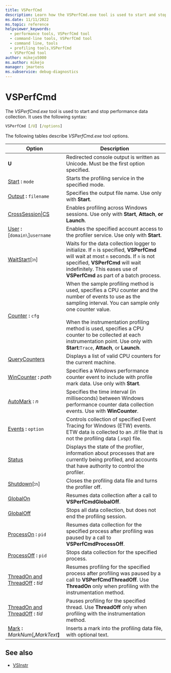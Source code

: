 ```yaml
---
title: VSPerfCmd
description: Learn how the VSPerfCmd.exe tool is used to start and stop performance data collection. Also learn about various VSPerfCmd tool options.
ms.date: 11/11/2022
ms.topic: reference
helpviewer_keywords: 
  - performance tools, VSPerfCmd tool
  - command-line tools, VSPerfCmd tool
  - command line, tools
  - profiling tools,VSPerfCmd
  - VSPerfCmd tool
author: mikejo5000
ms.author: mikejo
manager: jmartens
ms.subservice: debug-diagnostics
---
```

# VSPerfCmd


The *VSPerfCmd.exe* tool is used to start and stop performance data collection. It uses the following syntax:

```cmd
VSPerfCmd [/U] [/options]
```

 The following tables describe *VSPerfCmd.exe* tool options.

|Option|Description|
|------------|-----------------|
|**U**|Redirected console output is written as Unicode. Must be the first option specified.|
|[Start](/previous-versions/visualstudio/visual-studio-2017/profiling/start) **:** `mode`|Starts the profiling service in the specified mode.|
|[Output](/previous-versions/visualstudio/visual-studio-2017/profiling/output) **:** `filename`|Specifies the output file name. Use only with **Start**.|
|[CrossSession&#124;CS](/previous-versions/visualstudio/visual-studio-2017/profiling/crosssession)|Enables profiling across Windows sessions. Use only with **Start**, **Attach**, **or Launch**.|
|[User](/previous-versions/visualstudio/visual-studio-2017/profiling/user-vsperfcmd) **:**[`domain\`]`username`|Enables the specified account access to the profiler service. Use only with **Start**.|
|[WaitStart](/previous-versions/visualstudio/visual-studio-2017/profiling/waitstart)[**:**`n`]|Waits for the data collection logger to initialize. If `n` is specified, **VSPerfCmd** will wait at most `n` seconds. If `n` is not specified, **VSPerfCmd** will wait indefinitely. This eases use of **VSPerfCmd** as part of a batch process.|
|[Counter](/previous-versions/visualstudio/visual-studio-2017/profiling/counter) **:** `cfg`|When the sample profiling method is used, specifies a CPU counter and the number of events to use as the sampling interval. You can sample only one counter value.<br /><br /> When the instrumentation profiling method is used, specifies a CPU counter to be collected at each instrumentation point. Use only with **Start:**`Trace`, **Attach**, or **Launch**.|
|[QueryCounters](/previous-versions/visualstudio/visual-studio-2017/profiling/querycounters)|Displays a list of valid CPU counters for the current machine.|
|[WinCounter](/previous-versions/visualstudio/visual-studio-2017/profiling/wincounter) **:** *path*|Specifies a Windows performance counter event to include with profile mark data. Use only with **Start**.|
|[AutoMark](/previous-versions/visualstudio/visual-studio-2017/profiling/automark) **:** *n*|Specifies the time interval (in milliseconds) between Windows performance counter data collection events. Use with **WinCounter**.|
|[Events](/previous-versions/visualstudio/visual-studio-2017/profiling/events-vsperfcmd) **:** `option`|Controls collection of specified Event Tracing for Windows (ETW) events. ETW data is collected to an .*itl* file that is not the profiling data (.*vsp*) file.|
|[Status](/previous-versions/visualstudio/visual-studio-2017/profiling/status)|Displays the state of the profiler, information about processes that are currently being profiled, and accounts that have authority to control the profiler.|
|[Shutdown](/previous-versions/visualstudio/visual-studio-2017/profiling/shutdown)[**:**`n`]|Closes the profiling data file and turns the profiler off.|
|[GlobalOn](/previous-versions/visualstudio/visual-studio-2017/profiling/globalon-and-globaloff)|Resumes data collection after a call to **VSPerfCmdGlobalOff**.|
|[GlobalOff](/previous-versions/visualstudio/visual-studio-2017/profiling/globalon-and-globaloff)|Stops all data collection, but does not end the profiling session.|
|[ProcessOn](/previous-versions/visualstudio/visual-studio-2017/profiling/processon-and-processoff) **:** `pid`|Resumes data collection for the specified process after profiling was paused by a call to **VSPerfCmdProcessOff**.|
|[ProcessOff](/previous-versions/visualstudio/visual-studio-2017/profiling/processon-and-processoff) **:** `pid`|Stops data collection for the specified process.|
|[ThreadOn and ThreadOff](/previous-versions/visualstudio/visual-studio-2017/profiling/threadon-and-threadoff) **:** *tid*|Resumes profiling for the specified process after profiling was paused by a call to **VSPerfCmdThreadOff**. Use **ThreadOn** only when profiling with the instrumentation method.|
|[ThreadOn and ThreadOff](/previous-versions/visualstudio/visual-studio-2017/profiling/threadon-and-threadoff) **:** *tid*|Pauses profiling for the specified thread. Use **ThreadOff** only when profiling with the instrumentation method.|
|[Mark](/previous-versions/visualstudio/visual-studio-2017/profiling/mark) **:** _MarkNum_[**,**_MarkText_**]**|Inserts a mark into the profiling data file, with optional text.|

## See also

- [VSInstr](../profiling/vsinstr.md)
